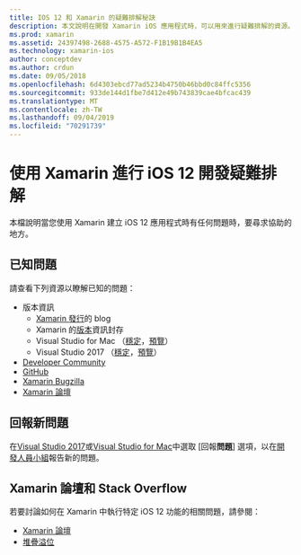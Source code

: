 ```yaml
---
title: IOS 12 和 Xamarin 的疑難排解秘訣
description: 本文說明在開發 Xamarin iOS 應用程式時，可以用來進行疑難排解的資源。 它討論的是已知問題、報告新的問題，以及其他疑難排解資源。
ms.prod: xamarin
ms.assetid: 24397498-2688-4575-A572-F1B19B1B4EA5
ms.technology: xamarin-ios
author: conceptdev
ms.author: crdun
ms.date: 09/05/2018
ms.openlocfilehash: 6d4303ebcd77ad5234b4750b46bbd0c84ffc5356
ms.sourcegitcommit: 933de144d1fbe7d412e49b743839cae4bfcac439
ms.translationtype: MT
ms.contentlocale: zh-TW
ms.lasthandoff: 09/04/2019
ms.locfileid: "70291739"
---
```

# <a name="troubleshooting-ios-12-development-with-xamarin"></a>使用 Xamarin 進行 iOS 12 開發疑難排解

本檔說明當您使用 Xamarin 建立 iOS 12 應用程式時有任何問題時，要尋求協助的地方。

## <a name="known-issues"></a>已知問題

請查看下列資源以瞭解已知的問題：

- 版本資訊
  - [Xamarin 發行](http://releases.xamarin.com/)的 blog
  - Xamarin 的[版本](https://docs.microsoft.com/xamarin/ios/release-notes/)資訊封存
  - Visual Studio for Mac （[穩定](https://docs.microsoft.com/visualstudio/releasenotes/vs2017-mac-relnotes)，[預覽](https://docs.microsoft.com/visualstudio/releasenotes/vs2017-mac-preview-relnotes)）
  - Visual Studio 2017 （[穩定](https://docs.microsoft.com/visualstudio/releasenotes/vs2017-relnotes)，[預覽](https://docs.microsoft.com/visualstudio/releasenotes/vs2017-preview-relnotes)）
- [Developer Community](https://developercommunity.visualstudio.com/search.html)
- [GitHub](https://github.com/xamarin/xamarin-macios/issues)
- [Xamarin Bugzilla](https://bugzilla.xamarin.com/query.cgi?product=iOS)
- [Xamarin 論壇](https://forums.xamarin.com/categories/ios)

## <a name="report-a-new-issue"></a>回報新問題

在[Visual Studio 2017](https://docs.microsoft.com/visualstudio/ide/how-to-report-a-problem-with-visual-studio-2017)或[Visual Studio for Mac](https://docs.microsoft.com/visualstudio/mac/report-a-problem)中選取 [回報**問題**] 選項，以在[開發人員小組](https://developercommunity.visualstudio.com/spaces/8/index.html)報告新的問題。

## <a name="xamarin-forums-and-stack-overflow"></a>Xamarin 論壇和 Stack Overflow

若要討論如何在 Xamarin 中執行特定 iOS 12 功能的相關問題，請參閱：

- [Xamarin 論壇](http://forums.xamarin.com/categories/ios)
- [堆疊溢位](https://stackoverflow.com/search?tab=newest&q=xamarin)
